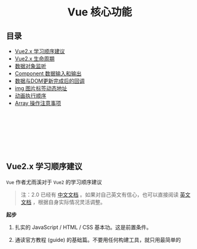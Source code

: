 # <div align="center">Vue 核心功能</div>

## 目录

- [Vue2.x 学习顺序建议](#vue2x-学习顺序建议)
- [Vue2.x 生命周期](#vue2x-生命周期)
- [数据对象监听](#数据对象监听)
- [Component 数据输入和输出](#component-数据输入和输出)
- [数据与DOM更新完成后的回调](#数据与dom更新完成后的回调)
- [img 图片标签动态地址](#img-图片标签动态地址)
- [动画执行顺序](#动画执行顺序)
- [Array 操作注意事项](#Array-操作注意事项)


<br><br><br><br><br><br>

## Vue2.x 学习顺序建议

`Vue` 作者尤雨溪对于 `Vue2` 的学习顺序建议

> 注：2.0 已经有 [中文文档](https://cn.vuejs.org/) 。如果对自己英文有信心，也可以直接阅读 [英文文档](https://vuejs.org/) ，根据自身实际情况灵活调整。

**起步**

1. 扎实的 JavaScript / HTML / CSS 基本功。这是前置条件。

2. 通读官方教程 (guide) 的基础篇。不要用任何构建工具，就只用最简单的 <script>，把教程里的例子模仿一遍，理解用法。**不推荐上来就直接用 vue-cli 构建项目，尤其是如果没有 Node/Webpack 基础。**

3. 照着官网上的示例，自己想一些类似的例子，模仿着实现来练手，加深理解。

4. 阅读官方教程进阶篇的前半部分，到『自定义指令 (Custom Directive) 』为止。着重理解 Vue 的响应式机制和组件生命周期。『渲染函数（Render Function)』如果理解吃力可以先跳过。

5. 阅读教程里关于路由和状态管理的章节，然后根据需要学习 vue-router 和 vuex。同样的，先不要管构建工具，以跟着文档里的例子理解用法为主。

6. 走完基础文档后，如果你对于基于 Node 的前端工程化不熟悉，就需要补课了。下面这些严格来说并不是 Vue 本身的内容，也不涵盖所有的前端工程化知识，但对于大型的 Vue 工程是前置条件，也是合格的『前端工程师』应当具备的知识。

**前端生态/工程化**

1. 了解 JavaScript 背后的规范，ECMAScript 的历史和目前的规范制定方式。学习 ES2015/16 的新特性，理解 ES2015 modules，适当关注 [还未成为标准的提案](https://github.com/tc39/proposals)  。

2. 学习命令行的使用。建议用 Mac。

3. 学习 Node.js 基础。**建议使用 [nvm](https://github.com/creationix/nvm) 这样的工具来管理机器上的 Node 版本，并且将 npm 的 registry 注册表配置为 [淘宝的镜像源](https://npm.taobao.org/) 。** 至少要了解 npm 的常用命令，npm scripts 如何使用，语义化版本号规则，CommonJS 模块规范（了解它和 ES2015 Modules 的异同），Node 包的解析规则，以及 Node 的常用 API。应当做到可以自己写一些基本的命令行程序。注意最新版本的 Node (6+) 已经支持绝大部分 ES2015 的特性，可以借此巩固 ES2015。

4. 了解如何使用 / 配置 Babel 来将 ES2015 编译到 ES5 用于浏览器环境。

5. 学习 Webpack。Webpack 是一个极其强大同时也复杂的工具，作为起步，理解它的『一切皆模块』的思想，并基本了解其常用配置选项和 loader 的概念/使用方法即可，比如如何搭配 Webpack 使用 Babel。学习 Webpack 的一个挑战在于其本身文档的混乱，建议多搜索搜索，应该还是有质量不错的第三方教程的。英文好的建议阅读 [Webpack 2.0 的文档](https://webpack.js.org/guides/getting-started/) ，比起 1.0 有极大的改善，但需要注意和 1.0 的不兼容之处。

**Vue 进阶**

1. 有了 Node 和 Webpack 的基础，可以通过 vue-cli 来搭建基于 Webpack ，并且支持单文件组件的项目了。建议用 webpack-simple 这个模板开始，并阅读官方教程进阶篇剩余的内容以及 [vue-loader 的文档](https://vue-loader.vuejs.org/) ，了解一些进阶配置。有兴趣的可以自己亲手从零开始搭一个项目加深理解。

2. 根据 [例子](https://github.com/vuejs/vue-hackernews-2.0) 尝试在 Webpack 模板基础上整合 vue-router 和 vuex

3. 深入理解 Virtual DOM 和『渲染函数 (Render Functions)』这一章节（可选择性使用 JSX)，理解模板和渲染函数之间的对应关系，了解其使用方法和适用场景。

4. （可选）根据需求，了解服务端渲染的使用（需要配合 Node 服务器开发的知识）。其实更重要的是理解它所解决的问题并搞清楚你是否需要它。

5. 阅读开源的 Vue 应用、组件、插件源码，自己尝试编写开源的 Vue 组件、插件。

6. 参考 [贡献指南](https://github.com/vuejs/vue/blob/dev/.github/CONTRIBUTING.md#development-setup) 阅读 Vue 的源码，理解内部实现细节。（需要了解 Flow）

7. 参与 Vue GitHub issue 的定位 -> 贡献 PR -> 加入核心团队 -> 升任 CTO -> 迎娶白富美...（误

<br><br>

## Vue2.x 生命周期

`Vue2.x` 的生命周期图例

![Vue2.x生命周期](https://cn.vuejs.org/images/lifecycle.png)

<br><br>

## 数据对象监听

在开发组件（component）时，我们通常需要接收到调用者传入的参数数据，且需要对数据的修改作出及时的响应；典型应用场景就是自定义的表格组件（TableGrid）需要实时监听表格查询参数的变化，当参数的内容发生变化时，使用新的参数进行服务端数据查询，以达到查询数据表格数据的效果

```js
<script>
export default {
  props: ['setting']//总的入参对象
  data(){
    return {
      query: {},
      pageNumber: 1
    }
  },
  watch: {
    //基础数据类型的监听
    pageNumber(newVal, oldVal){
      //do something...
    },
    'setting.params':{
      //监听到新的参数变化时，触发表格数据查询
      handler(newVal, oldVal){
        this.query = newVal;
        this.doRequest();
      },
      deep: true//深度监听，监听对象最重要就是要打开它
    }
  }
  methods: {
    doRequest(){
      ...
    }
  }
}
</script>
```

根据 `VueJS` 官网的文档说明，监听数组不需要设置 deep，使用方式与普通数据的方式一致

<br><br>

## Component 数据输入和输出

使用 component 做功能模块开发时，一定会需要涉及到数据的输入和输出

- `props` 接收外部传入的参数
- `$emit` 向外层触发事件并传递数据

```js
export default {
  props: ['setting'],
  data(){
    return{
      config: this.setting //将 props 中接收到的 setting 参数落地到本地的变量
    }
  }
  methods: {
    callback(){
      this.$emit('data-change', 1); //触发外层监听的 data-change 事件，并传递数据 1
    }
  }
};
```

外层标签：
```html
<!-- 使用 v-bind 绑定数据到 setting 属性上，并监听 data-change 事件 -->
<xxx :setting="{a:1,b:2}" @data-change="doSomething">
```

<br><br>

## 数据与DOM更新完成后的回调

数据更新回调
```js
export default {
    data(){
        list: []
    },
    mounted(){
        this.list = [1,2,3];
        this.nextTick(()=>{
            console.log('数据更新完成');
        });
    }
};
```

Dom 更新回调
*html*
```html
<template>
    <ul>
        <li v-for="item in list">{{item}}</li>
    </ul>
</template>
```
*script*
```js
export default {
    data(){
        list: []
    },
    mounted(){
        this.list = [1,2,3];
        this.$nextTick(()=>{
            console.log('dom 更新完成');
        });
    }
};
```

<br><br>

## img 图片标签动态地址

首先，在使用 `<img>` 图片标签时，若图片的地址是绝对地址，不会有任何问题；但通常在项目中，我们需要在加载页面时，使用动态内容构建图片地址

```vue
<img :src="'../../assets/' + img.name + '.png'" v-for="img in list" >
```

上面的代码运行后，页面的图片全是读取不到路径的图片；实际上，在 `src` 目录下的图片资源，`webpack` 会编译打包在 `dist` 目录中，使用这种方式， `webpack` 无法识别并将图片地址转换为 '/dist/xxx.png'

为了解决路径问题，我们需要使用到 `require` 函数，那么定义一个 `method`

```js
methods:{
    getImg(name){
        return require('../../assets/' + name + '.png');
    }
}
```

并将 HTML 修改为

```vue
<img :src="getImg(img.name)" v-for="img in list" >
```

如此，则路径正常转换为 `/dist/xxx.png`

<br><br>

## 动画执行顺序

使用 `<transition>` 标签对希望出现动画效果的元素进行包裹，在元素的 `v-if` 或 `v-show` 的真假值切换时，即会出现指定的动画效果

- 进入

enter -> enter-active -> enter-to

- 离开

leave -> leave-active -> leave-to

<br><br>

## Array 操作注意事项

在 Vue 中，我们通常使用 Array 对象来管理一个数据列表，在使用中有部分情况需要注意：

**清空数组**

清空数组数据，以达到清空列表的效果，在原生 js 中，清空数组的方式通常有 5 种，其中以 `arr.length = 0;` 方式性能最佳；但在 Vue 中使用该方式清空数组，会发现数组内容已被清空，但绑定的 dom 内容却没有发生变化，这个问题 Evan You 专门做了解答：[What is the best way to empty an array?](https://github.com/vuejs/Discussion/issues/59)，那么结论就是在 Vue 中清空数组的最佳方式为 `arr = [];`


**扩展阅读**

- [清空数组的方式及性能评测](https://github.com/TerryZ/frontend-develops-skill-summary/blob/master/javascript-array.md#%E6%B8%85%E7%A9%BA%E6%95%B0%E7%BB%84)

<br><br>

## Vue.set 向响应式对象添加新属性并触发视图更新

一个普通的表单场景，使用 model 对象作为表单数据集的基础数据模型，但定义时只初始化了一个空对象

```vue
<template>
    name: <input type="text" v-model="model.name">
    age: <input type="text" v-model="model.age">
    address: <input type="text" v-model="model.address">
    
    <button type="button" @click="build">build user name</button>
    <button type="button" @click="save">save</button>
</template>

<script>
export default {
    data(){
        return {
            model: {}
        };
    },
    methods: {
        build(){
            this.model.name = 'Tom';
        },
        save(){
            //do some save stuff
        }
    }
}
</script>
```

点击 `build user name` 按钮后，与 `model.name` 绑定的 input 内容并未改变，由于 model 对象初始化时仅为空对象，没有 name 属性，于是虽然给 `model.name` 指定值时，并没有更新已绑定的视图内容
